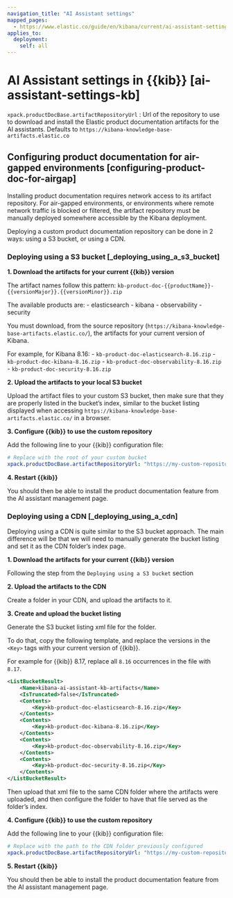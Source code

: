 ```yaml
---
navigation_title: "AI Assistant settings"
mapped_pages:
  - https://www.elastic.co/guide/en/kibana/current/ai-assistant-settings-kb.html
applies_to:
  deployment:
    self: all
---
```


# AI Assistant settings in {{kib}} [ai-assistant-settings-kb]

`xpack.productDocBase.artifactRepositoryUrl`
:   Url of the repository to use to download and install the Elastic product documentation artifacts for the AI assistants. Defaults to `https://kibana-knowledge-base-artifacts.elastic.co`

## Configuring product documentation for air-gapped environments [configuring-product-doc-for-airgap]

Installing product documentation requires network access to its artifact repository. For air-gapped environments, or environments where remote network traffic is blocked or filtered, the artifact repository must be manually deployed somewhere accessible by the Kibana deployment.

Deploying a custom product documentation repository can be done in 2 ways: using a S3 bucket, or using a CDN.

### Deploying using a S3 bucket [_deploying_using_a_s3_bucket]

**1. Download the artifacts for your current {{kib}} version**

The artifact names follow this pattern: `kb-product-doc-{{productName}}-{{versionMajor}}.{{versionMinor}}.zip`

The available products are: - elasticsearch - kibana - observability - security

You must download, from the source repository (`https://kibana-knowledge-base-artifacts.elastic.co/`), the artifacts for your current version of Kibana.

For example, for Kibana 8.16: - `kb-product-doc-elasticsearch-8.16.zip` - `kb-product-doc-kibana-8.16.zip` - `kb-product-doc-observability-8.16.zip` - `kb-product-doc-security-8.16.zip`

**2. Upload the artifacts to your local S3 bucket**

Upload the artifact files to your custom S3 bucket, then make sure that they are properly listed in the bucket’s index, similar to the bucket listing displayed when accessing `https://kibana-knowledge-base-artifacts.elastic.co/` in a browser.

**3. Configure {{kib}} to use the custom repository**

Add the following line to your {{kib}} configuration file:

```yaml
# Replace with the root of your custom bucket
xpack.productDocBase.artifactRepositoryUrl: "https://my-custom-repository.example.com"
```

**4. Restart {{kib}}**

You should then be able to install the product documentation feature from the AI assistant management page.


### Deploying using a CDN [_deploying_using_a_cdn]

Deploying using a CDN is quite similar to the S3 bucket approach. The main difference will be that we will need to manually generate the bucket listing and set it as the CDN folder’s index page.

**1. Download the artifacts for your current {{kib}} version**

Following the step from the `Deploying using a S3 bucket` section

**2. Upload the artifacts to the CDN**

Create a folder in your CDN, and upload the artifacts to it.

**3. Create and upload the bucket listing**

Generate the S3 bucket listing xml file for the folder.

To do that, copy the following template, and replace the versions in the `<Key>` tags with your current version of {{kib}}.

For example for {{kib}} 8.17, replace all `8.16` occurrences in the file with `8.17`.

```xml
<ListBucketResult>
    <Name>kibana-ai-assistant-kb-artifacts</Name>
    <IsTruncated>false</IsTruncated>
    <Contents>
        <Key>kb-product-doc-elasticsearch-8.16.zip</Key>
    </Contents>
    <Contents>
        <Key>kb-product-doc-kibana-8.16.zip</Key>
    </Contents>
    <Contents>
        <Key>kb-product-doc-observability-8.16.zip</Key>
    </Contents>
    <Contents>
        <Key>kb-product-doc-security-8.16.zip</Key>
    </Contents>
</ListBucketResult>
```

Then upload that xml file to the same CDN folder where the artifacts were uploaded, and then configure the folder to have that file served as the folder’s index.

**4. Configure {{kib}} to use the custom repository**

Add the following line to your {{kib}} configuration file:

```yaml
# Replace with the path to the CDN folder previously configured
xpack.productDocBase.artifactRepositoryUrl: "https://my-custom-repository.example.com"
```

**5. Restart {{kib}}**

You should then be able to install the product documentation feature from the AI assistant management page.



